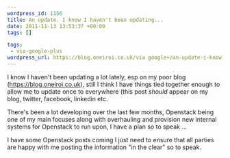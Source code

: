 ```yaml
--- 
wordpress_id: 1156
title: An update. I know I haven't been updating...
date: 2011-11-13 13:53:37 +00:00
tags: []

tags: 
 - via-google-plus
wordpress_url: https://blog.oneiroi.co.uk/via google+/an-update-i-know-i-havent-been-updating
---
```

I know I haven't been updating a lot lately, esp on my poor blog (<a href="https://blog.oneiroi.co.uk/">https://blog.oneiroi.co.uk</a>), still I think I have things tied together enough to allow me to update once to everywhere (this post <em>should</em> appear on my blog, twitter, facebook, linkedin etc.

There's been a lot developing over the last few months, Openstack being one of my main focuses along with overhauling and provision new internal systems for Openstack to run upon, I have a plan so to speak ...

I have some Openstack posts coming I just need to ensure that all parties are happy with me posting the information "in the clear" so to speak.
